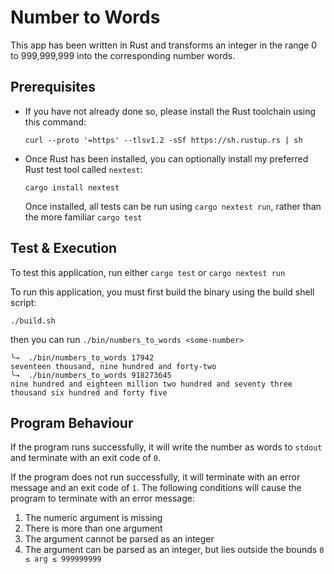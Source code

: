 # Number to Words

This app has been written in Rust and transforms an integer in the range 0 to 999,999,999 into the corresponding number words. 

## Prerequisites

* If you have not already done so, please install the Rust toolchain using this command:
   
   `curl --proto '=https' --tlsv1.2 -sSf https://sh.rustup.rs | sh`

* Once Rust has been installed, you can optionally install my preferred Rust test tool called `nextest`:

   `cargo install nextest`

   Once installed, all tests can be run using `cargo nextest run`, rather than the more familiar `cargo test`

## Test & Execution

To test this application, run either `cargo test` or `cargo nextest run`

To run this application, you must first build the binary using the build shell script:

`./build.sh`

then you can run `./bin/numbers_to_words <some-number>`

```shell
╰→  ./bin/numbers_to_words 17942  
seventeen thousand, nine hundred and forty-two
╰→  ./bin/numbers_to_words 918273645
nine hundred and eighteen million two hundred and seventy three thousand six hundred and forty five
```

## Program Behaviour

If the program runs successfully, it will write the number as words to `stdout` and terminate with an exit code of `0`.

If the program does not run successfully, it will terminate with an error message and an exit code of `1`.
The following conditions will cause the program to terminate with an error message:

1. The numeric argument is missing
2. There is more than one argument
3. The argument cannot be parsed as an integer
4. The argument can be parsed as an integer, but lies outside the bounds `0 ≤ arg ≤ 999999999`
